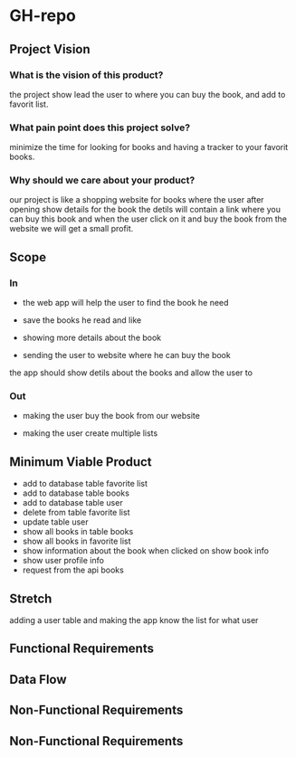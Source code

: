 # GH-repo

## Project Vision

### What is the vision of this product?

the project show lead the user to where you can buy the book, and add to favorit list.

### What pain point does this project solve?

minimize the time for looking for books and having a tracker to your favorit books.

### Why should we care about your product?

our project is like a shopping website for books where the user after opening show details for the book the detils will contain a link where you can buy this book and when the user click on it and buy the book from the website we will get a small profit.

## Scope

### In

- the web app will help the user to find the book he need

- save the books he read and like

- showing more details about the book

- sending the user to website where he can buy the book

the app should show detils about the books and allow the user to 

### Out

- making the user buy the book from our website

- making the user create multiple lists

## Minimum Viable Product

- add to database table favorite list
- add to database table books
- add to database table user
- delete from table favorite list
- update table user
- show all books in table books
- show all books in favorite list
- show information about the book when clicked on show book info
- show user profile info
- request from the api books

## Stretch

adding a user table and making the app know the list for what user

## Functional Requirements

## Data Flow

## Non-Functional Requirements

## Non-Functional Requirements
